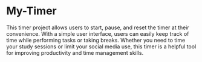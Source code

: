 # My-Timer

This timer project allows users to start, pause, and reset the timer at their convenience. With a simple user interface, users can easily keep track of time while performing tasks or taking breaks. Whether you need to time your study sessions or limit your social media use, this timer is a helpful tool for improving productivity and time management skills.
